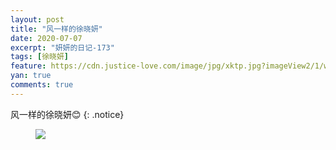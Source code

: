 ```yaml
---
layout: post
title: "风一样的徐晓妍"
date: 2020-07-07
excerpt: "妍妍的日记-173"
tags: [徐晓妍]
feature: https://cdn.justice-love.com/image/jpg/xktp.jpg?imageView2/1/w/1200/h/500
yan: true
comments: true
---
```

风一样的徐晓妍😊
{: .notice}
<figure>
    <img src="{{ site.staticUrl }}/yanyan/image/fengyiyangdexuxiaoyan3.jpeg?imageMogr2/auto-orient" />
</figure>
